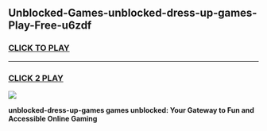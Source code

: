 
## Unblocked-Games-unblocked-dress-up-games-Play-Free-u6zdf
<h3>
<a href="https://premium76.site?title=unblocked-dress-up-games&ref=24M">CLICK TO PLAY</a></h3>
<hr>

<h3>
<a href="https://premium76.site?title=unblocked-dress-up-games&ref=24M">CLICK 2 PLAY</a>
  
</h3>

<a href="https://premium76.site?title=unblocked-dress-up-games&ref=24M"><img src="https://clearcache.store/games.png"></a>


**unblocked-dress-up-games games unblocked: Your Gateway to Fun and Accessible Online Gaming**
